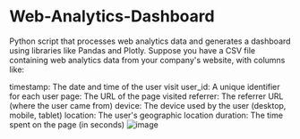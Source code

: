 # Web-Analytics-Dashboard
Python script that processes web analytics data and generates a dashboard using libraries like Pandas and Plotly.
Suppose you have a CSV file containing web analytics data from your company's website, with columns like:

timestamp: The date and time of the user visit
user_id: A unique identifier for each user
page: The URL of the page visited
referrer: The referrer URL (where the user came from)
device: The device used by the user (desktop, mobile, tablet)
location: The user's geographic location
duration: The time spent on the page (in seconds)
![image](https://github.com/leybu8/Project-Web-Analytics-Dashboard/assets/43955098/58eefec2-14d0-4174-8ce0-40514a32880c)
